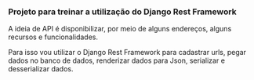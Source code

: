 <h3>Projeto para treinar a utilização do Django Rest Framework</h3>

A ideia de API é disponibilizar, por meio de alguns endereços, alguns recursos e funcionalidades.

Para isso vou utilizar o Django Rest Framework para cadastrar urls, pegar dados no banco de dados, renderizar dados
para Json, serializar e desserializar dados.


